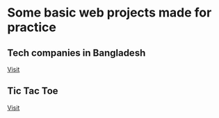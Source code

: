 # Some basic web projects made for practice
## Tech companies in Bangladesh
[Visit](https://mmmim24.github.io/web/tcb)  
  
## Tic Tac Toe
[Visit](https://mmmim24.github.io/web/tictactoe)

